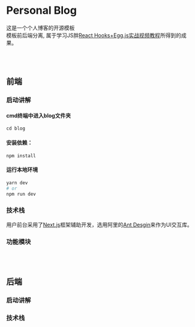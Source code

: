 # Personal Blog
这是一个个人博客的开源模板 </br>
模板前后端分离, 属于学习JS胖[React Hooks+Egg.js实战视频教程](https://jspang.com/detailed?id=52#toc21)所得到的成果。

</br>
</br>

## 前端

### 启动讲解

#### cmd终端中进入blog文件夹

```
cd blog
```

#### 安装依赖：

```
npm install
```

#### 运行本地环境

```bash
yarn dev 
# or
npm run dev
```

### 技术栈

用户前台采用了[Next.js](https://nextjs.frontendx.cn/docs/#%E5%AE%89%E8%A3%85)框架辅助开发，选用阿里的[Ant Desgin](https://ant.design/components/overview-cn/)来作为UI交互库。

### 功能模块
</br>
</br>

## 后端

### 启动讲解

### 技术栈


